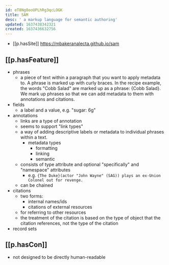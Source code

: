 ```yaml
---
id: eT8Ng8ooUPLhRg3qcLOGK
title: SAM
desc: ' a markup language for semantic authoring'
updated: 1637438342321
created: 1637436632756
---
```


- [[p.hasSite]] https://mbakeranalecta.github.io/sam

## [[p.hasFeature]]

- phrases
  -  a piece of text within a paragraph that you want to apply metadata to. A phrase is marked up with curly braces. In the recipe example, the words "Cobb Salad" are marked up as a phrase: {Cobb Salad}. We mark up phrases so that we can add metadata to them with annotations and citations.
- fields
  - a label and a value, e.g. "sugar: 6g"
- annotations
  - links are a type of annotation
  - seems to support "link types"
  - a way of adding descriptive labels or metadata to individual phrases within a text. 
    - metadata types
      - formatting
      - linking
      - semantic 
  - consists of type attribute and optional "specifically" and "namespace" attributes
    - e.g. `{The Duke}(actor "John Wayne" (SAG)) plays an ex-Union Colonel out for revenge.`  
  - can be chained
- citations
  - two forms:
    - internal names/ids
    - citations of external resources
  - for referring to other resources
  - the treatment of the citation is based on the type of object that the citation references, not the type of the citation 
- record sets 

## [[p.hasCon]]

- not designed to be directly human-readable
